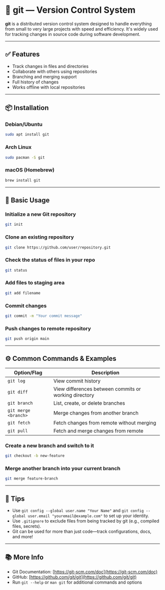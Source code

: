 # 🎯 git — Version Control System

**git** is a distributed version control system designed to handle everything from small to very large projects with speed and efficiency. It's widely used for tracking changes in source code during software development.

---

## ✅ Features

- Track changes in files and directories
- Collaborate with others using repositories
- Branching and merging support
- Full history of changes
- Works offline with local repositories

---

## 📦 Installation

### Debian/Ubuntu
```bash
sudo apt install git
```

### Arch Linux
```bash
sudo pacman -S git
```

### macOS (Homebrew)
```bash
brew install git
```

---

## 🚀 Basic Usage

### Initialize a new Git repository
```bash
git init
```

### Clone an existing repository
```bash
git clone https://github.com/user/repository.git
```

### Check the status of files in your repo
```bash
git status
```

### Add files to staging area
```bash
git add filename
```

### Commit changes
```bash
git commit -m "Your commit message"
```

### Push changes to remote repository
```bash
git push origin main
```

---

## ⚙️ Common Commands & Examples

| Option/Flag           | Description                                            |
|-----------------------|--------------------------------------------------------|
| `git log`             | View commit history                                    |
| `git diff`            | View differences between commits or working directory  |
| `git branch`          | List, create, or delete branches                       |
| `git merge <branch>`  | Merge changes from another branch                      |
| `git fetch`           | Fetch changes from remote without merging              |
| `git pull`            | Fetch and merge changes from remote                    |

### Create a new branch and switch to it
```bash
git checkout -b new-feature
```

### Merge another branch into your current branch
```bash
git merge feature-branch
```

---

## 🧩 Tips

- Use `git config --global user.name "Your Name"` and `git config --global user.email "youremail@example.com"` to set up your identity.
- Use `.gitignore` to exclude files from being tracked by git (e.g., compiled files, secrets).
- Git can be used for more than just code—track configurations, docs, and more!

---

## 📚 More Info

- Git Documentation: [https://git-scm.com/doc](https://git-scm.com/doc)  
- GitHub: [https://github.com/git/git](https://github.com/git/git)  
- Run `git --help` or `man git` for additional commands and options
